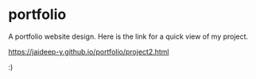 # portfolio
A portfolio website design.
Here is the link for a quick view of my project. 

https://jaideep-y.github.io/portfolio/project2.html

:)
